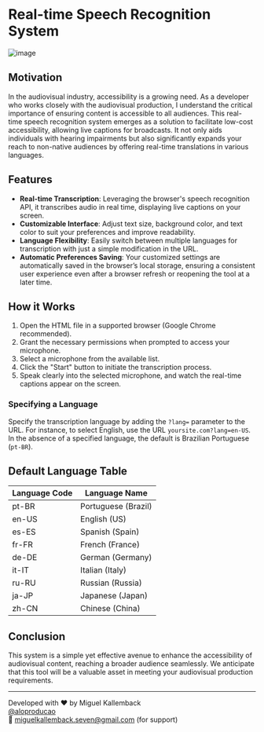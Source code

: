 # Real-time Speech Recognition System
![image](https://github.com/aloproducao/Live-captions-for-broadcast/assets/43450424/04b199d6-8a51-4656-ae53-54b159fcc9c6)

## Motivation

In the audiovisual industry, accessibility is a growing need. As a developer who works closely with the audiovisual production, I understand the critical importance of ensuring content is accessible to all audiences. This real-time speech recognition system emerges as a solution to facilitate low-cost accessibility, allowing live captions for broadcasts. It not only aids individuals with hearing impairments but also significantly expands your reach to non-native audiences by offering real-time translations in various languages.

## Features

- **Real-time Transcription**: Leveraging the browser's speech recognition API, it transcribes audio in real time, displaying live captions on your screen.
- **Customizable Interface**: Adjust text size, background color, and text color to suit your preferences and improve readability.
- **Language Flexibility**: Easily switch between multiple languages for transcription with just a simple modification in the URL.
- **Automatic Preferences Saving**: Your customized settings are automatically saved in the browser’s local storage, ensuring a consistent user experience even after a browser refresh or reopening the tool at a later time.

## How it Works

1. Open the HTML file in a supported browser (Google Chrome recommended).
2. Grant the necessary permissions when prompted to access your microphone.
3. Select a microphone from the available list.
4. Click the "Start" button to initiate the transcription process.
5. Speak clearly into the selected microphone, and watch the real-time captions appear on the screen.

### Specifying a Language

Specify the transcription language by adding the `?lang=` parameter to the URL. For instance, to select English, use the URL `yoursite.com?lang=en-US`. In the absence of a specified language, the default is Brazilian Portuguese (`pt-BR`).

## Default Language Table

| Language Code | Language Name |
|---------------|---------------|
| pt-BR         | Portuguese (Brazil) |
| en-US         | English (US) |
| es-ES         | Spanish (Spain) |
| fr-FR         | French (France) |
| de-DE         | German (Germany) |
| it-IT         | Italian (Italy) |
| ru-RU         | Russian (Russia) |
| ja-JP         | Japanese (Japan) |
| zh-CN         | Chinese (China) |

## Conclusion

This system is a simple yet effective avenue to enhance the accessibility of audiovisual content, reaching a broader audience seamlessly. We anticipate that this tool will be a valuable asset in meeting your audiovisual production requirements.

---

Developed with ❤️ by Miguel Kallemback  
[@aloproducao](https://github.com/aloproducao)  
📧 miguelkallemback.seven@gmail.com (for support)
